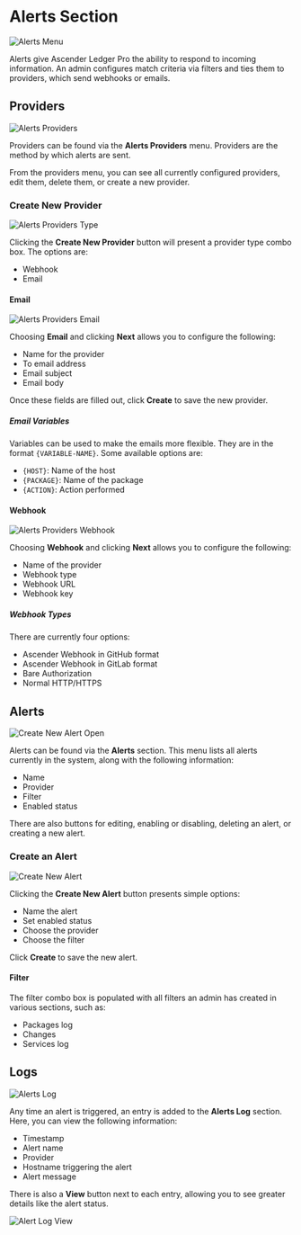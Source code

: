 # Alerts Section

![Alerts Menu](assets/images/alerts-menu.jpg)

Alerts give Ascender Ledger Pro the ability to respond to incoming information. An admin configures match criteria via filters and ties them to providers, which send webhooks or emails.

## Providers

![Alerts Providers](assets/images/alerts-providers.jpg)

Providers can be found via the **Alerts Providers** menu. Providers are the method by which alerts are sent.

From the providers menu, you can see all currently configured providers, edit them, delete them, or create a new provider.

### Create New Provider

![Alerts Providers Type](assets/images/alerts-providers-type.jpg)

Clicking the **Create New Provider** button will present a provider type combo box. The options are:

- Webhook
- Email

#### Email

![Alerts Providers Email](assets/images/alerts-providers-email.jpg)

Choosing **Email** and clicking **Next** allows you to configure the following:

- Name for the provider
- To email address
- Email subject
- Email body

Once these fields are filled out, click **Create** to save the new provider.

##### Email Variables

Variables can be used to make the emails more flexible. They are in the format `{VARIABLE-NAME}`. Some available options are:

- `{HOST}`: Name of the host
- `{PACKAGE}`: Name of the package
- `{ACTION}`: Action performed

#### Webhook

![Alerts Providers Webhook](assets/images/alerts-providers-webhook.jpg)

Choosing **Webhook** and clicking **Next** allows you to configure the following:

- Name of the provider
- Webhook type
- Webhook URL
- Webhook key

##### Webhook Types

There are currently four options:

- Ascender Webhook in GitHub format
- Ascender Webhook in GitLab format
- Bare Authorization
- Normal HTTP/HTTPS

## Alerts

![Create New Alert Open](assets/images/alert-alert-open.jpg)

Alerts can be found via the **Alerts** section. This menu lists all alerts currently in the system, along with the following information:

- Name
- Provider
- Filter
- Enabled status

There are also buttons for editing, enabling or disabling, deleting an alert, or creating a new alert.

### Create an Alert

![Create New Alert](assets/images/alert-alert.jpg)

Clicking the **Create New Alert** button presents simple options:

- Name the alert
- Set enabled status
- Choose the provider
- Choose the filter

Click **Create** to save the new alert.

#### Filter

The filter combo box is populated with all filters an admin has created in various sections, such as:

- Packages log
- Changes
- Services log

## Logs


![Alerts Log](assets/images/alert-log.jpg)


Any time an alert is triggered, an entry is added to the **Alerts Log** section. Here, you can view the following information:

- Timestamp
- Alert name
- Provider
- Hostname triggering the alert
- Alert message

There is also a **View** button next to each entry, allowing you to see greater details like the alert status.


![Alert Log View](assets/images/alert-log-view.jpg)
